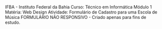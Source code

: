 IFBA - Instituto Federal da Bahia
Curso: Técnico em Informática
Módulo 1
Matéria: Web Design
Atividade: Formulário de Cadastro para uma Escola de Música
FORMULÁRIO NÃO RESPONSIVO - Criado apenas para fins de estudo.